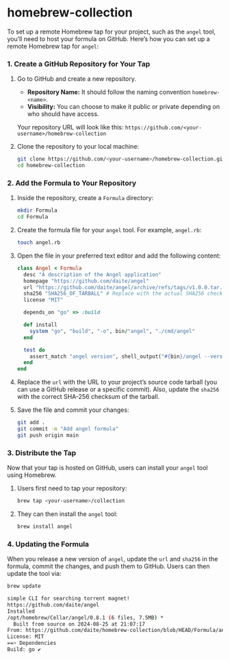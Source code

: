 # homebrew-collection
To set up a remote Homebrew tap for your project, such as the `angel` tool, you’ll need to host your formula on GitHub. Here’s how you can set up a remote Homebrew tap for `angel`:

### 1. Create a GitHub Repository for Your Tap

1. Go to GitHub and create a new repository.

   - **Repository Name:** It should follow the naming convention `homebrew-<name>`. 
   - **Visibility:** You can choose to make it public or private depending on who should have access.

   Your repository URL will look like this: `https://github.com/<your-username>/homebrew-collection`

2. Clone the repository to your local machine:

   ```bash
   git clone https://github.com/<your-username>/homebrew-collection.git
   cd homebrew-collection
   ```

### 2. Add the Formula to Your Repository

1. Inside the repository, create a `Formula` directory:

   ```bash
   mkdir Formula
   cd Formula
   ```

2. Create the formula file for your `angel` tool. For example, `angel.rb`:

   ```bash
   touch angel.rb
   ```

3. Open the file in your preferred text editor and add the following content:

   ```ruby
   class Angel < Formula
     desc "A description of the Angel application"
     homepage "https://github.com/daite/angel"
     url "https://github.com/daite/angel/archive/refs/tags/v1.0.0.tar.gz" # Replace with the actual URL to the source code tarball
     sha256 "SHA256_OF_TARBALL" # Replace with the actual SHA256 checksum
     license "MIT"

     depends_on "go" => :build

     def install
       system "go", "build", "-o", bin/"angel", "./cmd/angel"
     end

     test do
       assert_match "angel version", shell_output("#{bin}/angel --version")
     end
   end
   ```

4. Replace the `url` with the URL to your project’s source code tarball (you can use a GitHub release or a specific commit). Also, update the `sha256` with the correct SHA-256 checksum of the tarball.

5. Save the file and commit your changes:

   ```bash
   git add .
   git commit -m "Add angel formula"
   git push origin main
   ```

### 3. Distribute the Tap

Now that your tap is hosted on GitHub, users can install your `angel` tool using Homebrew.

1. Users first need to tap your repository:

   ```bash
   brew tap <your-username>/collection
   ```

2. They can then install the `angel` tool:

   ```bash
   brew install angel
   ```

### 4. Updating the Formula

When you release a new version of `angel`, update the `url` and `sha256` in the formula, commit the changes, and push them to GitHub. Users can then update the tool via:

```bash
brew update
```
```bash
simple CLI for searching torrent magnet!
https://github.com/daite/angel
Installed
/opt/homebrew/Cellar/angel/0.8.1 (6 files, 7.5MB) *
  Built from source on 2024-08-25 at 21:07:17
From: https://github.com/daite/homebrew-collection/blob/HEAD/Formula/angel.rb
License: MIT
==> Dependencies
Build: go ✔
```
